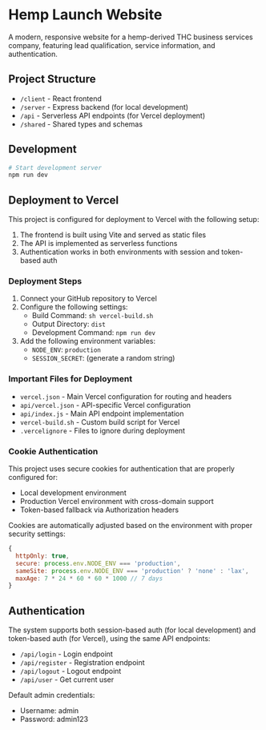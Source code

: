 # Hemp Launch Website

A modern, responsive website for a hemp-derived THC business services company, featuring lead qualification, service information, and authentication.

## Project Structure

- `/client` - React frontend
- `/server` - Express backend (for local development)
- `/api` - Serverless API endpoints (for Vercel deployment)
- `/shared` - Shared types and schemas

## Development

```bash
# Start development server
npm run dev
```

## Deployment to Vercel

This project is configured for deployment to Vercel with the following setup:

1. The frontend is built using Vite and served as static files
2. The API is implemented as serverless functions
3. Authentication works in both environments with session and token-based auth

### Deployment Steps

1. Connect your GitHub repository to Vercel
2. Configure the following settings:
   - Build Command: `sh vercel-build.sh`
   - Output Directory: `dist`
   - Development Command: `npm run dev`
3. Add the following environment variables:
   - `NODE_ENV`: `production`
   - `SESSION_SECRET`: (generate a random string)

### Important Files for Deployment

- `vercel.json` - Main Vercel configuration for routing and headers
- `api/vercel.json` - API-specific Vercel configuration
- `api/index.js` - Main API endpoint implementation
- `vercel-build.sh` - Custom build script for Vercel
- `.vercelignore` - Files to ignore during deployment

### Cookie Authentication

This project uses secure cookies for authentication that are properly configured for:
- Local development environment
- Production Vercel environment with cross-domain support
- Token-based fallback via Authorization headers

Cookies are automatically adjusted based on the environment with proper security settings:
```javascript
{
  httpOnly: true,
  secure: process.env.NODE_ENV === 'production',
  sameSite: process.env.NODE_ENV === 'production' ? 'none' : 'lax',
  maxAge: 7 * 24 * 60 * 60 * 1000 // 7 days
}
```

## Authentication

The system supports both session-based auth (for local development) and token-based auth (for Vercel), using the same API endpoints:

- `/api/login` - Login endpoint
- `/api/register` - Registration endpoint
- `/api/logout` - Logout endpoint
- `/api/user` - Get current user

Default admin credentials:
- Username: admin
- Password: admin123